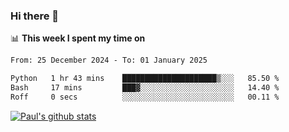 ### Hi there 👋

📊 **This week I spent my time on**
<!--START_SECTION:waka-->

```txt
From: 25 December 2024 - To: 01 January 2025

Python   1 hr 43 mins    █████████████████████▒░░░   85.50 %
Bash     17 mins         ███▓░░░░░░░░░░░░░░░░░░░░░   14.40 %
Roff     0 secs          ░░░░░░░░░░░░░░░░░░░░░░░░░   00.11 %
```

<!--END_SECTION:waka-->


[![Paul's github stats](https://github-readme-stats.vercel.app/api?username=mickeyouyou&theme=dracula&show_icons=true)](https://github.com/anuraghazra/github-readme-stats)
